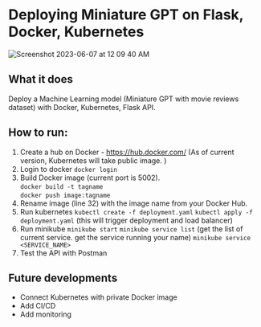 # Deploying Miniature GPT on Flask, Docker, Kubernetes

![Screenshot 2023-06-07 at 12 09 40 AM](https://github.com/chrislevn/Deploying-GPT-Example/assets/32094007/89cc5c0f-b9d3-4ccd-b664-29b58eebc2af)

## What it does
Deploy a Machine Learning model (Miniature GPT with movie reviews dataset) with Docker, Kubernetes, Flask API. 

## How to run: 
1. Create a hub on Docker - https://hub.docker.com/ (As of current version, Kubernetes will take public image. ) 
2. Login to docker `docker login`
3. Build Docker image (current port is 5002). \
`docker build -t tagname`\
`docker push image:tagname`
3. Rename image (line 32) with the image name from your Docker Hub. 
4. Run kubernetes
`kubectl create -f deployment.yaml` 
`kubectl apply -f deployment.yaml` (this will trigger deployment and load balancer)
5. Run minikube
`minikube start`
`minikube service list` (get the list of current service. get the service running your name)
`minikube service <SERVICE_NAME>`
6. Test the API with Postman

## Future developments
- Connect Kubernetes with private Docker image
- Add CI/CD 
- Add monitoring 
